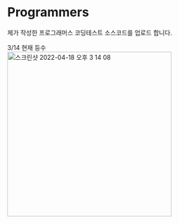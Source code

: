 # Programmers
제가 작성한 프로그래머스 코딩테스트 소스코드를 업로드 합니다.


3/14 현재 등수</br>
<img width="374" alt="스크린샷 2022-04-18 오후 3 14 08" src="https://user-images.githubusercontent.com/75964073/163763942-7466d5dd-223d-44f1-8ba7-0565bc981efb.png">
